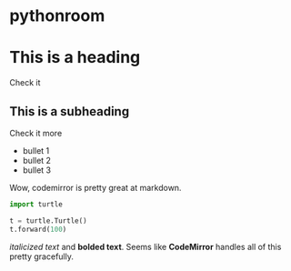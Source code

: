 pythonroom
==========

# This is a heading
Check it

## This is a subheading
Check it more

  * bullet 1
  * bullet 2
  * bullet 3
  
Wow, codemirror is pretty great at markdown.
```python
import turtle

t = turtle.Turtle()
t.forward(100)
```

*italicized text* and **bolded text**. Seems like **CodeMirror** handles all of this pretty gracefully.
